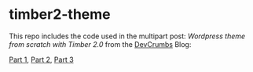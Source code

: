 # timber2-theme

This repo includes the code used in the multipart post: _Wordpress theme from scratch with Timber 2.0_ from the [DevCrumbs](https://devcrumbs.com) Blog:

[Part 1](https://devcrumbs.com/wordpress-theme-from-scratch-with-timber-2-part-1/), [Part 2](https://devcrumbs.com/wordpress-theme-from-scratch-with-timber-2-part-2/), [Part 3](https://devcrumbs.com/wordpress-theme-from-scratch-with-timber-2-part-3/)

